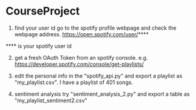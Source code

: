 # CourseProject

1. find your user id
go to the spotify profile webpage and check the webpage address. https://open.spotify.com/user/****

**** is your spotify user id

2. get a fresh OAuth Token
from an spotify console. e.g. https://developer.spotify.com/console/get-playlists/

3. edit the personal info in the "spotify_api.py" and export a playlist as "my_playlist.csv".
I have a playlist of 401 songs.

4. sentiment analysis
try "sentiment_analysis_2.py" and export a table as "my_playlist_sentiment2.csv"


